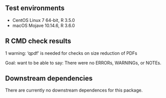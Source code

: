 ## Test environments
* CentOS Linux 7 64-bit, R 3.5.0
* macOS Mojave 10.14.6, R 3.6.0

## R CMD check results
1 warning: ‘qpdf’ is needed for checks on size reduction of PDFs

Goal: want to be able to say: There were no ERRORs, WARNINGs, or NOTEs.

## Downstream dependencies
There are currently no downstream dependences for this package.



